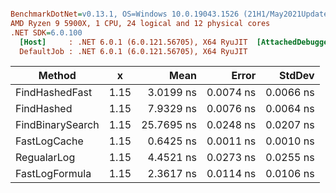 ``` ini

BenchmarkDotNet=v0.13.1, OS=Windows 10.0.19043.1526 (21H1/May2021Update)
AMD Ryzen 9 5900X, 1 CPU, 24 logical and 12 physical cores
.NET SDK=6.0.100
  [Host]     : .NET 6.0.1 (6.0.121.56705), X64 RyuJIT  [AttachedDebugger]
  DefaultJob : .NET 6.0.1 (6.0.121.56705), X64 RyuJIT


```
|           Method |    x |       Mean |     Error |    StdDev |
|----------------- |----- |-----------:|----------:|----------:|
|   FindHashedFast | 1.15 |  3.0199 ns | 0.0074 ns | 0.0066 ns |
|       FindHashed | 1.15 |  7.9329 ns | 0.0076 ns | 0.0064 ns |
| FindBinarySearch | 1.15 | 25.7695 ns | 0.0248 ns | 0.0207 ns |
|     FastLogCache | 1.15 |  0.6425 ns | 0.0011 ns | 0.0010 ns |
|      RegualarLog | 1.15 |  4.4521 ns | 0.0273 ns | 0.0255 ns |
|   FastLogFormula | 1.15 |  2.3617 ns | 0.0114 ns | 0.0106 ns |
